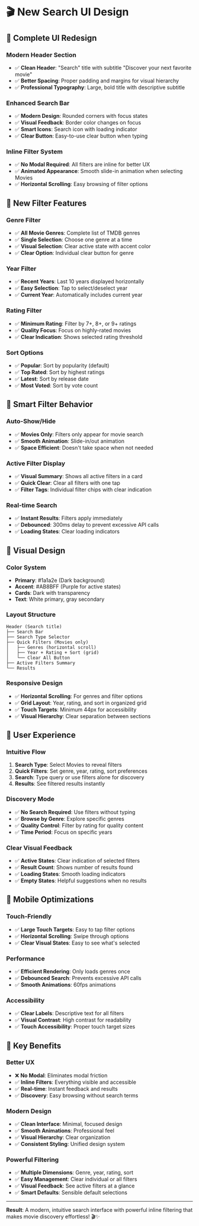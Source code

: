 # 🎬 New Search UI Design

## 🎨 **Complete UI Redesign**

### **Modern Header Section**
- ✅ **Clean Header**: "Search" title with subtitle "Discover your next favorite movie"
- ✅ **Better Spacing**: Proper padding and margins for visual hierarchy
- ✅ **Professional Typography**: Large, bold title with descriptive subtitle

### **Enhanced Search Bar**
- ✅ **Modern Design**: Rounded corners with focus states
- ✅ **Visual Feedback**: Border color changes on focus
- ✅ **Smart Icons**: Search icon with loading indicator
- ✅ **Clear Button**: Easy-to-use clear button when typing

### **Inline Filter System**
- ✅ **No Modal Required**: All filters are inline for better UX
- ✅ **Animated Appearance**: Smooth slide-in animation when selecting Movies
- ✅ **Horizontal Scrolling**: Easy browsing of filter options

## 🔧 **New Filter Features**

### **Genre Filter**
- ✅ **All Movie Genres**: Complete list of TMDB genres
- ✅ **Single Selection**: Choose one genre at a time
- ✅ **Visual Selection**: Clear active state with accent color
- ✅ **Clear Option**: Individual clear button for genre

### **Year Filter**
- ✅ **Recent Years**: Last 10 years displayed horizontally
- ✅ **Easy Selection**: Tap to select/deselect year
- ✅ **Current Year**: Automatically includes current year

### **Rating Filter**
- ✅ **Minimum Rating**: Filter by 7+, 8+, or 9+ ratings
- ✅ **Quality Focus**: Focus on highly-rated movies
- ✅ **Clear Indication**: Shows selected rating threshold

### **Sort Options**
- ✅ **Popular**: Sort by popularity (default)
- ✅ **Top Rated**: Sort by highest ratings
- ✅ **Latest**: Sort by release date
- ✅ **Most Voted**: Sort by vote count

## 🎯 **Smart Filter Behavior**

### **Auto-Show/Hide**
- ✅ **Movies Only**: Filters only appear for movie search
- ✅ **Smooth Animation**: Slide-in/out animation
- ✅ **Space Efficient**: Doesn't take space when not needed

### **Active Filter Display**
- ✅ **Visual Summary**: Shows all active filters in a card
- ✅ **Quick Clear**: Clear all filters with one tap
- ✅ **Filter Tags**: Individual filter chips with clear indication

### **Real-time Search**
- ✅ **Instant Results**: Filters apply immediately
- ✅ **Debounced**: 300ms delay to prevent excessive API calls
- ✅ **Loading States**: Clear loading indicators

## 🎨 **Visual Design**

### **Color System**
- **Primary**: #1a1a2e (Dark background)
- **Accent**: #AB8BFF (Purple for active states)
- **Cards**: Dark with transparency
- **Text**: White primary, gray secondary

### **Layout Structure**
```
Header (Search title)
├── Search Bar
├── Search Type Selector
├── Quick Filters (Movies only)
│   ├── Genres (horizontal scroll)
│   ├── Year + Rating + Sort (grid)
│   └── Clear All Button
├── Active Filters Summary
└── Results
```

### **Responsive Design**
- ✅ **Horizontal Scrolling**: For genres and filter options
- ✅ **Grid Layout**: Year, rating, and sort in organized grid
- ✅ **Touch Targets**: Minimum 44px for accessibility
- ✅ **Visual Hierarchy**: Clear separation between sections

## 🚀 **User Experience**

### **Intuitive Flow**
1. **Search Type**: Select Movies to reveal filters
2. **Quick Filters**: Set genre, year, rating, sort preferences
3. **Search**: Type query or use filters alone for discovery
4. **Results**: See filtered results instantly

### **Discovery Mode**
- ✅ **No Search Required**: Use filters without typing
- ✅ **Browse by Genre**: Explore specific genres
- ✅ **Quality Control**: Filter by rating for quality content
- ✅ **Time Period**: Focus on specific years

### **Clear Visual Feedback**
- ✅ **Active States**: Clear indication of selected filters
- ✅ **Result Count**: Shows number of results found
- ✅ **Loading States**: Smooth loading indicators
- ✅ **Empty States**: Helpful suggestions when no results

## 📱 **Mobile Optimizations**

### **Touch-Friendly**
- ✅ **Large Touch Targets**: Easy to tap filter options
- ✅ **Horizontal Scrolling**: Swipe through options
- ✅ **Clear Visual States**: Easy to see what's selected

### **Performance**
- ✅ **Efficient Rendering**: Only loads genres once
- ✅ **Debounced Search**: Prevents excessive API calls
- ✅ **Smooth Animations**: 60fps animations

### **Accessibility**
- ✅ **Clear Labels**: Descriptive text for all filters
- ✅ **Visual Contrast**: High contrast for readability
- ✅ **Touch Accessibility**: Proper touch target sizes

## 🎯 **Key Benefits**

### **Better UX**
- ❌ **No Modal**: Eliminates modal friction
- ✅ **Inline Filters**: Everything visible and accessible
- ✅ **Real-time**: Instant feedback and results
- ✅ **Discovery**: Easy browsing without search terms

### **Modern Design**
- ✅ **Clean Interface**: Minimal, focused design
- ✅ **Smooth Animations**: Professional feel
- ✅ **Visual Hierarchy**: Clear organization
- ✅ **Consistent Styling**: Unified design system

### **Powerful Filtering**
- ✅ **Multiple Dimensions**: Genre, year, rating, sort
- ✅ **Easy Management**: Clear individual or all filters
- ✅ **Visual Feedback**: See active filters at a glance
- ✅ **Smart Defaults**: Sensible default selections

---

**Result**: A modern, intuitive search interface with powerful inline filtering that makes movie discovery effortless! 🎬✨